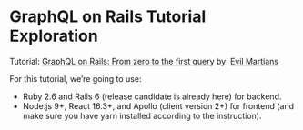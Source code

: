 #  GraphQL on Rails Tutorial Exploration

Tutorial: [GraphQL on Rails: From zero to the first query](https://evilmartians.com/chronicles/graphql-on-rails-1-from-zero-to-the-first-query)
 by:  [Evil Martians](https://evilmartians.com/)

For this tutorial, we’re going to use:
* Ruby 2.6 and Rails 6 (release candidate is already here) for backend.
* Node.js 9+, React 16.3+, and Apollo (client version 2+) for frontend (and make sure you have yarn installed according to the instruction).
